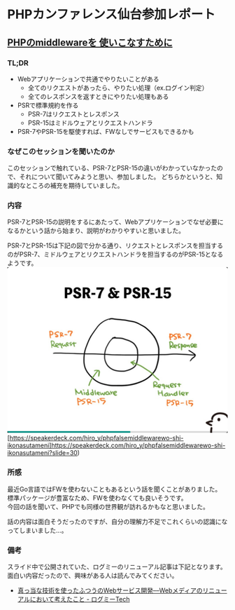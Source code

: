 # PHPカンファレンス仙台参加レポート
## [PHPのmiddlewareを 使いこなすために](https://speakerdeck.com/hiro_y/phpfalsemiddlewarewo-shi-ikonasutameni)
### TL;DR
* Webアプリケーションで共通でやりたいことがある
  * 全てのリクエストがあったら、やりたい処理（ex.ログイン判定）
  * 全てのレスポンスを返すときにやりたい処理もある
* PSRで標準規約を作る
  * PSR-7はリクエストとレスポンス
  * PSR-15はミドルウェアとリクエストハンドラ
* PSR-7やPSR-15を駆使すれば、FWなしでサービスもできるかも

### なぜこのセッションを聞いたのか
このセッションで触れている、PSR-7とPSR-15の違いがわかっていなかったので、それについて聞いてみようと思い、参加しました。
どちらかというと、知識的なところの補充を期待していました。

### 内容
PSR-7とPSR-15の説明をするにあたって、Webアプリケーションでなぜ必要になるかという話から始まり、説明がわかりやすいと思いました。

PSR-7とPSR-15は下記の図で分かる通り、リクエストとレスポンスを担当するのがPSR-7、ミドルウェアとリクエストハンドラを担当するのがPSR-15となるようです。
![PSR-7とPSR-15](./img/psr.png "PHPのmiddlewareを 使いこなすために")[https://speakerdeck.com/hiro_y/phpfalsemiddlewarewo-shi-ikonasutameni]https://speakerdeck.com/hiro_y/phpfalsemiddlewarewo-shi-ikonasutameni?slide=30)

### 所感
最近Go言語ではFWを使わないこともあるという話を聞くことがありました。  
標準パッケージが豊富なため、FWを使わなくても良いそうです。  
今回の話を聞いて、PHPでも同様の世界観が訪れるかもなと思いました。

話の内容は面白そうだったのですが、自分の理解力不足でこれくらいの認識になってしまいました…。

### 備考
スライド中で公開されていた、ログミーのリニューアル記事は下記となります。  
面白い内容だったので、興味がある人は読んでみてください。
* [真っ当な技術を使ったふつうのWebサービス開発––Webメディアのリニューアルにおいて考えたこと - ログミーTech](https://logmi.jp/tech/articles/320556)